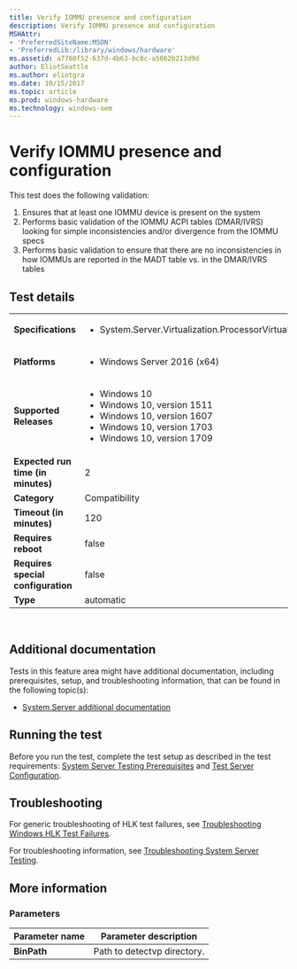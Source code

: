 ```yaml
---
title: Verify IOMMU presence and configuration
description: Verify IOMMU presence and configuration
MSHAttr:
- 'PreferredSiteName:MSDN'
- 'PreferredLib:/library/windows/hardware'
ms.assetid: a7760f52-637d-4b63-bc0c-a5062b213d9d
author: EliotSeattle
ms.author: eliotgra
ms.date: 10/15/2017
ms.topic: article
ms.prod: windows-hardware
ms.technology: windows-oem
---
```


# <span id="p_hlk_test.3b880cc8-516d-4ab4-9d7f-88b558bf4420"></span>Verify IOMMU presence and configuration


This test does the following validation:

1.  Ensures that at least one IOMMU device is present on the system
2.  Performs basic validation of the IOMMU ACPI tables (DMAR/IVRS) looking for simple inconsistencies and/or divergence from the IOMMU specs
3.  Performs basic validation to ensure that there are no inconsistencies in how IOMMUs are reported in the MADT table vs. in the DMAR/IVRS tables

## Test details
|||
|---|---|
| **Specifications**  | <ul><li>System.Server.Virtualization.ProcessorVirtualizationAssist</li></ul> |  
| **Platforms**   | <ul><li>Windows Server 2016 (x64)</li></ul> |
| **Supported Releases** | <ul><li>Windows 10</li><li>Windows 10, version 1511</li><li>Windows 10, version 1607</li><li>Windows 10, version 1703</li><li>Windows 10, version 1709</li></ul> |
|**Expected run time (in minutes)**| 2 |
|**Category**| Compatibility |
|**Timeout (in minutes)**| 120 |
|**Requires reboot**| false |
|**Requires special configuration**| false |
|**Type**| automatic |

 

## <span id="Additional_documentation"></span><span id="additional_documentation"></span><span id="ADDITIONAL_DOCUMENTATION"></span>Additional documentation


Tests in this feature area might have additional documentation, including prerequisites, setup, and troubleshooting information, that can be found in the following topic(s):

-   [System.Server additional documentation](system-server-additional-documentation.md)

## <span id="Running_the_test"></span><span id="running_the_test"></span><span id="RUNNING_THE_TEST"></span>Running the test


Before you run the test, complete the test setup as described in the test requirements: [System Server Testing Prerequisites](system-server-testing-prerequisites.md) and [Test Server Configuration](test-server-configuration.md).

## <span id="Troubleshooting"></span><span id="troubleshooting"></span><span id="TROUBLESHOOTING"></span>Troubleshooting


For generic troubleshooting of HLK test failures, see [Troubleshooting Windows HLK Test Failures](..\user\troubleshooting-windows-hlk-test-failures.md).

For troubleshooting information, see [Troubleshooting System Server Testing](troubleshooting-system-server-testing.md).

## <span id="More_information"></span><span id="more_information"></span><span id="MORE_INFORMATION"></span>More information


### <span id="Parameters"></span><span id="parameters"></span><span id="PARAMETERS"></span>Parameters

| Parameter name | Parameter description       |
|----------------|-----------------------------|
| **BinPath**    | Path to detectvp directory. |

 

 

 






